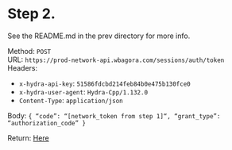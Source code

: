# Step 2.

See the README.md in the prev directory for more info.

Method: `POST`  
URL: `https://prod-network-api.wbagora.com/sessions/auth/token`  
Headers:
 - `x-hydra-api-key`: `51586fdcbd214feb84b0e475b130fce0`
 - `x-hydra-user-agent`: `Hydra-Cpp/1.132.0`
 - `Content-Type`: `application/json`

Body: `{
	“code”: “[network_token from step 1]“,
	“grant_type”: “authorization_code”
}`

Return: [Here](response.json)